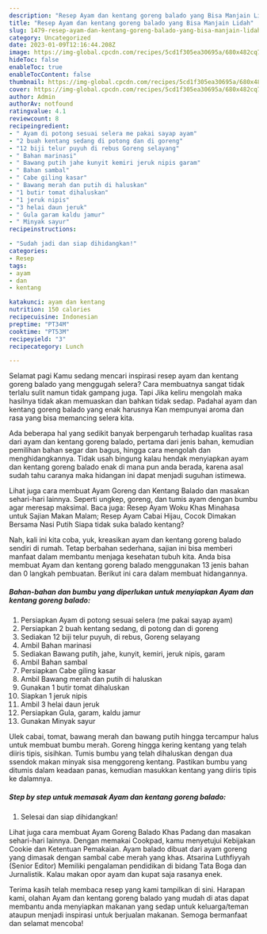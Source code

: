 ```yaml
---
description: "Resep Ayam dan kentang goreng balado yang Bisa Manjain Lidah"
title: "Resep Ayam dan kentang goreng balado yang Bisa Manjain Lidah"
slug: 1479-resep-ayam-dan-kentang-goreng-balado-yang-bisa-manjain-lidah
category: Uncategorized
date: 2023-01-09T12:16:44.208Z
image: https://img-global.cpcdn.com/recipes/5cd1f305ea30695a/680x482cq70/ayam-dan-kentang-goreng-balado-foto-resep-utama.jpg
hideToc: false
enableToc: true
enableTocContent: false
thumbnail: https://img-global.cpcdn.com/recipes/5cd1f305ea30695a/680x482cq70/ayam-dan-kentang-goreng-balado-foto-resep-utama.jpg
cover: https://img-global.cpcdn.com/recipes/5cd1f305ea30695a/680x482cq70/ayam-dan-kentang-goreng-balado-foto-resep-utama.jpg
author: Admin
authorAv: notfound
ratingvalue: 4.1
reviewcount: 8
recipeingredient:
- " Ayam di potong sesuai selera me pakai sayap ayam"
- "2 buah kentang sedang di potong dan di goreng"
- "12 biji telur puyuh di rebus Goreng selayang"
- " Bahan marinasi"
- " Bawang putih jahe kunyit kemiri jeruk nipis garam"
- " Bahan sambal"
- " Cabe giling kasar"
- " Bawang merah dan putih di haluskan"
- "1 butir tomat dihaluskan"
- "1 jeruk nipis"
- "3 helai daun jeruk"
- " Gula garam kaldu jamur"
- " Minyak sayur"
recipeinstructions:

- "Sudah jadi dan siap dihidangkan!"
categories:
- Resep
tags:
- ayam
- dan
- kentang

katakunci: ayam dan kentang 
nutrition: 150 calories
recipecuisine: Indonesian
preptime: "PT34M"
cooktime: "PT53M"
recipeyield: "3"
recipecategory: Lunch

---
```



Selamat pagi Kamu sedang mencari inspirasi resep ayam dan kentang goreng balado yang menggugah selera? Cara membuatnya sangat tidak terlalu sulit namun tidak gampang juga. Tapi Jika keliru mengolah maka hasilnya tidak akan memuaskan dan bahkan tidak sedap. Padahal ayam dan kentang goreng balado yang enak harusnya Kan mempunyai aroma dan rasa yang bisa memancing selera kita.


Ada beberapa hal yang sedikit banyak berpengaruh terhadap kualitas rasa dari ayam dan kentang goreng balado, pertama dari jenis bahan, kemudian pemilihan bahan segar dan bagus, hingga cara mengolah dan menghidangkannya. Tidak usah bingung kalau hendak menyiapkan ayam dan kentang goreng balado enak di mana pun anda berada, karena asal sudah tahu caranya maka hidangan ini dapat menjadi suguhan istimewa.

Lihat juga cara membuat Ayam Goreng dan Kentang Balado dan masakan sehari-hari lainnya. Seperti ungkep, goreng, dan tumis ayam dengan bumbu agar meresap maksimal. Baca juga: Resep Ayam Woku Khas Minahasa untuk Sajian Makan Malam; Resep Ayam Cabai Hijau, Cocok Dimakan Bersama Nasi Putih Siapa tidak suka balado kentang?


Nah, kali ini kita coba, yuk, kreasikan ayam dan kentang goreng balado sendiri di rumah. Tetap berbahan sederhana, sajian ini bisa memberi manfaat dalam membantu menjaga kesehatan tubuh kita. Anda bisa membuat Ayam dan kentang goreng balado menggunakan 13 jenis bahan dan 0 langkah pembuatan. Berikut ini cara dalam membuat hidangannya.

<!--inarticleads1-->

##### Bahan-bahan dan bumbu yang diperlukan untuk menyiapkan Ayam dan kentang goreng balado:

1. Persiapkan  Ayam di potong sesuai selera (me pakai sayap ayam)
1. Persiapkan 2 buah kentang sedang, di potong dan di goreng
1. Sediakan 12 biji telur puyuh, di rebus, Goreng selayang
1. Ambil  Bahan marinasi
1. Sediakan  Bawang putih, jahe, kunyit, kemiri, jeruk nipis, garam
1. Ambil  Bahan sambal
1. Persiapkan  Cabe giling kasar
1. Ambil  Bawang merah dan putih di haluskan
1. Gunakan 1 butir tomat dihaluskan
1. Siapkan 1 jeruk nipis
1. Ambil 3 helai daun jeruk
1. Persiapkan  Gula, garam, kaldu jamur
1. Gunakan  Minyak sayur


Ulek cabai, tomat, bawang merah dan bawang putih hingga tercampur halus untuk membuat bumbu merah. Goreng hingga kering kentang yang telah diiris tipis, sisihkan. Tumis bumbu yang telah dihaluskan dengan dua ssendok makan minyak sisa menggoreng kentang. Pastikan bumbu yang ditumis dalam keadaan panas, kemudian masukkan kentang yang diiris tipis ke dalamnya. 

<!--inarticleads2-->

##### Step by step untuk memasak Ayam dan kentang goreng balado:


1. Selesai dan siap dihidangkan!

Lihat juga cara membuat Ayam Goreng Balado Khas Padang dan masakan sehari-hari lainnya. Dengan memakai Cookpad, kamu menyetujui Kebijakan Cookie dan Ketentuan Pemakaian. Ayam balado dibuat dari ayam goreng yang dimasak dengan sambal cabe merah yang khas. Atsarina Luthfiyyah (Senior Editor) Memiliki pengalaman pendidikan di bidang Tata Boga dan Jurnalistik. Kalau makan opor ayam dan kupat saja rasanya enek. 

Terima kasih telah membaca resep yang kami tampilkan di sini. Harapan kami, olahan Ayam dan kentang goreng balado yang mudah di atas dapat membantu anda menyiapkan makanan yang sedap untuk keluarga/teman ataupun menjadi inspirasi untuk berjualan makanan. Semoga bermanfaat dan selamat mencoba!
